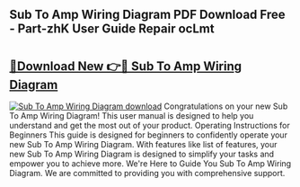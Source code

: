## Sub To Amp Wiring Diagram PDF Download Free - Part-zhK User Guide Repair ocLmt

# <h2><a href="http://dfklz4.blite.top/?on=Sub+To+Amp+Wiring+Diagram">🔗Download New 👉🔴 Sub To Amp Wiring Diagram</a></h2>

[![Sub To Amp Wiring Diagram download](https://i.imgur.com/lujVjoI.png)](http://dfklz4.blite.top/?on=Sub+To+Amp+Wiring+Diagram)
Congratulations on your new Sub To Amp Wiring Diagram! This user manual is designed to help you understand and get the most out of your product. Operating Instructions for Beginners This guide is designed for beginners to confidently operate your new Sub To Amp Wiring Diagram. With features like list of features, your new Sub To Amp Wiring Diagram is designed to simplify your tasks and empower you to achieve more. We're Here to Guide You Sub To Amp Wiring Diagram. We are committed to providing you with comprehensive support.
